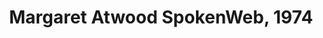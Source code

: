 ---
layout: manifest
title: Margaret Atwood SpokenWeb, 1974
manifest_name: margaret-atwood-spokenweb-1974
---